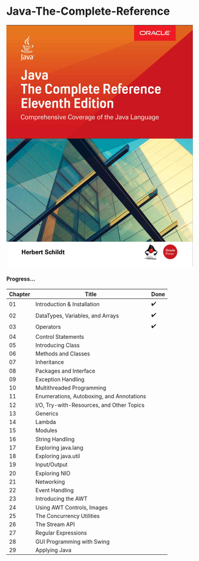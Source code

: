 # Java-The-Complete-Reference

![Book CoverPage](pics/front.png)


#### Progress...

Chapter | Title | Done
------- | ----- | ----
01 | Introduction & Installation | :heavy_check_mark:
02 | DataTypes, Variables, and Arrays | :heavy_check_mark:
03 | Operators | :heavy_check_mark:
04 | Control Statements | 
05 | Introducing Class | 
06 | Methods and Classes | 
07 | Inheritance | 
08 | Packages and Interface | 
09 | Exception Handling | 
10 | Multithreaded Programming | 
11 | Enumerations, Autoboxing, and Annotations | 
12 | I/O, Try-with-Resources, and Other Topics | 
13 | Generics | 
14 | Lambda | 
15 | Modules | 
16 | String Handling | 
17 | Exploring java.lang | 
18 | Exploring java.util | 
19 | Input/Output | 
20 | Exploring NIO | 
21 | Networking | 
22 | Event Handling | 
23 | Introducing the AWT | 
24 | Using AWT Controls, Images | 
25 | The Concurrency Utilities | 
26 | The Stream API | 
27 | Regular Expressions | 
28 | GUI Programming with Swing | 
29 | Applying Java | 
